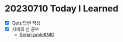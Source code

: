 # 20230710 Today I Learned
- [X] Quiz 답변 작성
- [X] 자바의 신 공부
    * [Serializable&NIO](../Java/serializable_Nio.md)
